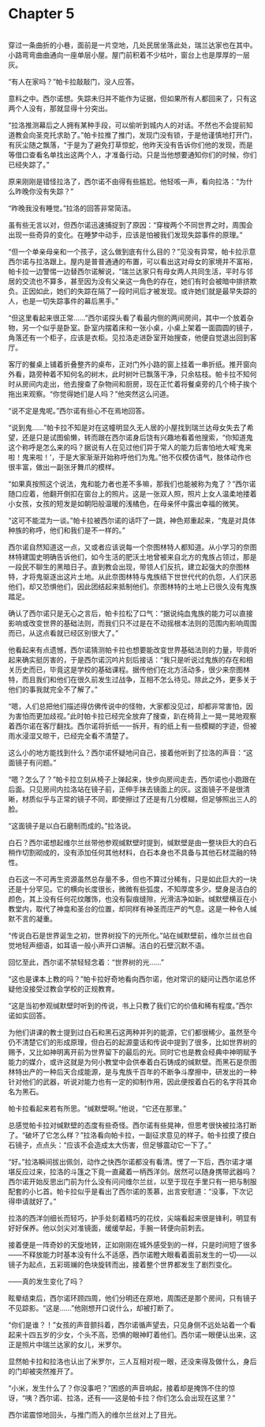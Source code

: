 # Chapter 5

<br>
穿过一条曲折的小巷，面前是一片空地，几处民居坐落此处，瑞兰达家也在其中。小路弯弯曲曲通向一座单层小屋。屋门前积着不少枯叶，窗台上也是厚厚的一层灰。

“有人在家吗？”帕卡拉敲敲门，没人应答。

意料之中。西尔诺想。失踪未归并不能作为证据，但如果所有人都回来了，只有这两个人没有，那就显得十分突出。

“拉洛推测幕后之人拥有某种手段，可以偷听到城内人的对话。不然也不会提前知道教会向圣克托求助了。”帕卡拉推了推门，发现门没有锁，于是他谨慎地打开门，有灰尘随之飘落，“于是为了避免打草惊蛇，他昨天没有告诉你们他的发现，而是等借口查看名单找出这两个人，才准备行动。只是当他想要通知你们的时候，你们已经失踪了。”

原来刚刚是错怪拉洛了，西尔诺不由得有些尴尬。他轻咳一声，看向拉洛：“为什么昨晚你没有失踪？”

“昨晚我没有睡觉。”拉洛的回答非常简洁。

虽有些无言以对，但西尔诺迅速捕捉到了原因：“穿梭两个不同世界之时，周围会出现一些奇异的变化。在睡梦中动手，应该是怕被我们发现失踪事件的原理。”

“但一个单亲母亲和一个孩子，这么做到底有什么目的？”见没有异常，帕卡拉示意西尔诺与拉洛跟上。屋内是普普通通的布置，可以看出这对母女的家境并不富裕，帕卡拉一边警惕一边替西尔诺解说，“瑞兰达家只有母女两人共同生活，平时与邻居的交流也不算多，甚至因为没有父亲这一角色的存在，她们有时会被暗中排挤欺负。正因如此，她们的失踪在隔了一段时间后才被发现。或许她们就是最早失踪的人，也是一切失踪事件的幕后黑手。”

“但这里看起来很正常……”西尔诺探头看了看最内侧的两间房间，其中一个放着杂物，另一个似乎是卧室。卧室内摆着床和一张小桌，小桌上架着一面圆圆的镜子，角落还有一个柜子，应该是衣柜。见拉洛走进卧室开始搜查，他便自觉退出回到客厅。

客厅的餐桌上铺着折叠整齐的桌布，正对门外小路的窗上挂着一串折纸。推开窗向外看，路旁种着不知何名的树木，此时树叶已飘落干净，只余枯枝。帕卡拉不知何时从房间内走出，他去搜查了杂物间和厨房，现在正忙着将餐桌旁的几个椅子挨个拖出来观察。“你觉得她们是人吗？”他突然这么问道。

“说不定是鬼呢。”西尔诺有些心不在焉地回答。

“说到鬼……”帕卡拉不知是对在这幢明显久无人居的小屋找到瑞兰达母女失去了希望，还是只是试图偷懒，转而跟在西尔诺身后饶有兴趣地看着他搜索，“你知道鬼这个称呼是怎么来的吗？据说有人在见过他们异于常人的能力后害怕地大喊‘鬼来啦！鬼来啦！’，于是大家渐渐开始称呼他们为鬼。”他不仅模仿语气，肢体动作也很丰富，做出一副张牙舞爪的模样。

“如果真按照这个说法，鬼和能力者也差不多嘛，那我们也能被称为鬼了？”西尔诺随口应着，他翻开倒扣在窗台上的照片。这是一张双人照，照片上女人温柔地搂着小女孩，女孩的短发是如朝阳般温暖的浅橘色，在母亲怀中露出幸福的微笑。

“这可不能混为一谈。”帕卡拉被西尔诺的话吓了一跳，神色郑重起来，“鬼是对具体种族的称呼，他们和我们是不一样的。”

西尔诺自然知道这一点，又或者应该说每一个奈图林特人都知道。从小学习的奈图林特建国史明确告诉他们，如今生活的肥沃土地曾被来自北方的鬼族占领过，那是一段民不聊生的黑暗日子。直到教会出现，带领人们反抗，建立起强大的奈图林特，才将鬼驱逐出这片土地。从此奈图林特与鬼族结下世世代代的仇怨，人们厌恶他们，却又恐惧他们，因此团结起来抵制他们。奈图林特的土地上已很久没有鬼族踏足。

确认了西尔诺只是无心之言后，帕卡拉松了口气：“据说纯血鬼族的能力可以直接影响或改变世界的基础法则，而我们只不过是在不动摇根本法则的范围内影响周围而已，从这点看就已经区别很大了。”

他看起来有点遗憾，西尔诺猜测帕卡拉也想要能改变世界基础法则的力量，毕竟听起来确实挺厉害的，于是西尔诺沉吟片刻后接话：“我只是听说过鬼族的存在和相关历史而已，毕竟这是学校的基础课程。据传他们在北方活动多，很少来奈图林特，而且我们和他们在很久前发生过战争，互相不怎么待见。除此之外，更多关于他们的事我就完全不了解了。”

“嗯，人们总把他们描述得仿佛传说中的怪物，大家都没见过，却都非常害怕，因为害怕而更加歧视。”此时帕卡拉已经完全放弃了搜查，趴在椅背上一晃一晃地观察着西尔诺在客厅翻找。西尔诺将折纸一一拆开，有的纸上有一些模糊的字迹，但被雨水浸湿又晾干，已经完全看不清楚了。

这么小的地方能找到什么？西尔诺怀疑地问自己，接着他听到了拉洛的声音：“这面镜子有问题。”

“嗯？怎么了？”帕卡拉立刻从椅子上弹起来，快步向房间走去，西尔诺也小跑跟在后面。只见房间内拉洛站在镜子前，正伸手抹去镜面上的灰。这面镜子不是很清晰，材质似乎与正常的镜子不同，即使擦过了还是有几分模糊，但足够照出三人的脸。

“这面镜子是以白石磨制而成的。”拉洛说。

白石？西尔诺想起维尔兰丝带他参观缄默壁时提到，缄默壁是由一整块巨大的白石稍作切割砌成的，没有添加任何其他材料，白石本身也不具备与其他石材混融的特性。

白石这一不可再生资源虽然总存量不多，但也不算过分稀有，只是如此巨大的一块还是十分罕见。它的横向长度很长，微微有些弧度，不知厚度多少。壁身是洁白的颜色，其上没有任何花纹雕饰，也没有裂痕缝隙，光滑洁净如新。缄默壁横亘在小教堂内，取代了神龛和圣台的位置，却同样有神圣而庄严的气息。这是一种令人缄默不言的凝重。

“传说白石是世界诞生之初，世界树投下的光所化。”站在缄默壁前，维尔兰丝也自觉地轻声细语，如耳语一般小声开口讲解。洁白的石壁沉默不语。

回忆至此，西尔诺不禁轻轻念着：“世界树的光……”

“这也是课本上教的吗？”帕卡拉好奇地看向西尔诺，他对常识的疑问让西尔诺总怀疑他没接受过教会学校的正规教育。

“这是当初参观缄默壁时听到的传说，书上只教了我们它的价值和稀有程度。”西尔诺如实回答。

为他们讲课的教士提到过白石和黑石这两种并列的能源，它们都很稀少。虽然至今仍不清楚它们的形成原理，但白石的起源童话和传说中提到了很多，比如世界树的赐予，又比如神明离开前为世界留下的最后的光。同时它也是教会经典中神明赋予能力的媒介，或许这就是为何小教堂中会供奉着白石铸成的缄默壁。而黑石是奈图林特出产的一种后天合成能源，是与鬼族千百年的不断争斗摩擦中，研发出的一种针对他们的武器，听说对能力也有一定的抑制作用，因此便按着白石的名字将其命名为黑石。

帕卡拉看起来若有所思。“缄默壁啊。”他说，“它还在那里。”

总感觉帕卡拉对缄默壁的态度有些奇怪。西尔诺有些晃神，但思考很快被拉洛打断了。“破坏了它怎么样？”拉洛看向帕卡拉，一副征求意见的样子。帕卡拉摸了摸白石镜子，点点头：“应该不会造成太大伤害，但足够震动它一下了。”

“好。”拉洛瞬间拔出佩剑，动作之快西尔诺都没有看清。愣了一下后，西尔诺才堪堪反应过来，拉洛的斗篷之下竟一直藏着一柄西洋剑。居然可以随身携带武器吗？西尔诺开始反思出门前为什么没有问问维尔兰丝，以至于现在手里只有一把与制服配套的小匕首。帕卡拉似乎是看出了西尔诺的羡慕，出言安慰道：“没事，下次记得申请就好了。”

拉洛的西洋剑细长而轻巧，护手处刻着精巧的花纹，尖端看起来很是锋利，明显有好好保养。他以剑尖对准镜面，缓缓举起，手腕一转便向前刺去。

接着便是一阵奇妙的天旋地转，正如刚刚在城外感受到的一样，只是时间短了很多——不释放能力时基本没有什么不适感，西尔诺瞪大眼看着面前发生的一切——以镜子为起点，五彩斑斓的色块旋转而出，接着整个世界都发生了剧烈变化。

——真的发生变化了吗？

眩晕结束后，西尔诺环顾四周，他们分明还在原地，周围还是那个房间，只有镜子不见踪影。“这是……”他刚想开口说什么，却被打断了。

“你们是谁？！”女孩的声音颤抖着，西尔诺循声望去，只见身侧不远处站着一个看起来十四五岁的少女，个头不高，恐惧的眼神盯着他们。西尔诺一眼便认出来，这正是照片中瑞兰达家的女儿，米罗尔。

显然帕卡拉和拉洛也认出了米罗尔，三人互相对视一眼，还没来得及做什么，身后的门却被突然推开了。

“小米，发生什么了？你没事吧？”困惑的声音响起，接着却是掩饰不住的惊讶，“咦？西尔诺、拉洛，还有——这是帕卡拉？你们怎么会出现在这里？”

西尔诺震惊地回头，与推门而入的维尔兰丝对上了目光。
